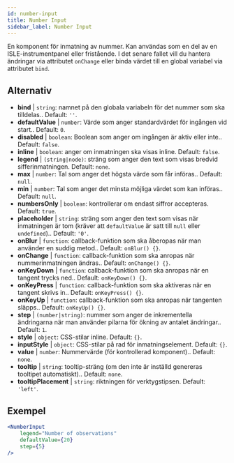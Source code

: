 ```yaml
---
id: number-input
title: Number Input
sidebar_label: Number Input
---
```


En komponent för inmatning av nummer. Kan användas som en del av en ISLE-instrumentpanel eller fristående. I det senare fallet vill du hantera ändringar via attributet `onChange` eller binda värdet till en global variabel via attributet `bind`.

## Alternativ

* __bind__ | `string`: namnet på den globala variabeln för det nummer som ska tilldelas.. Default: `''`.
* __defaultValue__ | `number`: Värde som anger standardvärdet för ingången vid start.. Default: `0`.
* __disabled__ | `boolean`: Boolean som anger om ingången är aktiv eller inte.. Default: `false`.
* __inline__ | `boolean`: anger om inmatningen ska visas inline. Default: `false`.
* __legend__ | `(string|node)`: sträng som anger den text som visas bredvid sifferinmatningen. Default: `none`.
* __max__ | `number`: Tal som anger det högsta värde som får införas.. Default: `null`.
* __min__ | `number`: Tal som anger det minsta möjliga värdet som kan införas.. Default: `null`.
* __numbersOnly__ | `boolean`: kontrollerar om endast siffror accepteras. Default: `true`.
* __placeholder__ | `string`: sträng som anger den text som visas när inmatningen är tom (kräver att `defaultValue` är satt till `null` eller `undefined`).. Default: `'0'`.
* __onBlur__ | `function`: callback-funktion som ska åberopas när man använder en suddig metod.. Default: `onBlur() {}`.
* __onChange__ | `function`: callback-funktion som ska anropas när nummerinmatningen ändras.. Default: `onChange() {}`.
* __onKeyDown__ | `function`: callback-funktion som ska anropas när en tangent trycks ned.. Default: `onKeyDown() {}`.
* __onKeyPress__ | `function`: callback-funktion som ska aktiveras när en tangent skrivs in.. Default: `onKeyPress() {}`.
* __onKeyUp__ | `function`: callback-funktion som ska anropas när tangenten släpps.. Default: `onKeyUp() {}`.
* __step__ | `(number|string)`: nummer som anger de inkrementella ändringarna när man använder pilarna för ökning av antalet ändringar.. Default: `1`.
* __style__ | `object`: CSS-stilar inline. Default: `{}`.
* __inputStyle__ | `object`: CSS-stilar på rad för inmatningselement. Default: `{}`.
* __value__ | `number`: Nummervärde (för kontrollerad komponent).. Default: `none`.
* __tooltip__ | `string`: tooltip-sträng (om den inte är inställd genereras tooltipet automatiskt).. Default: `none`.
* __tooltipPlacement__ | `string`: riktningen för verktygstipsen. Default: `'left'`.


## Exempel

```jsx live
<NumberInput
    legend="Number of observations"
    defaultValue={20}
    step={5}
/>
```

